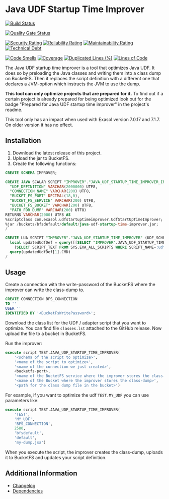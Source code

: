 # Java UDF Startup Time Improver

[![Build Status](https://github.com/exasol/java-udf-startup-time-improver/actions/workflows/ci-build.yml/badge.svg)](https://github.com/exasol/java-udf-startup-time-improver/actions/workflows/ci-build.yml)

[![Quality Gate Status](https://sonarcloud.io/api/project_badges/measure?project=com.exasol%3Ajava-udf-startup-time-improver&metric=alert_status)](https://sonarcloud.io/dashboard?id=com.exasol%3Ajava-udf-startup-time-improver)

[![Security Rating](https://sonarcloud.io/api/project_badges/measure?project=com.exasol%3Ajava-udf-startup-time-improver&metric=security_rating)](https://sonarcloud.io/dashboard?id=com.exasol%3Ajava-udf-startup-time-improver)
[![Reliability Rating](https://sonarcloud.io/api/project_badges/measure?project=com.exasol%3Ajava-udf-startup-time-improver&metric=reliability_rating)](https://sonarcloud.io/dashboard?id=com.exasol%3Ajava-udf-startup-time-improver)
[![Maintainability Rating](https://sonarcloud.io/api/project_badges/measure?project=com.exasol%3Ajava-udf-startup-time-improver&metric=sqale_rating)](https://sonarcloud.io/dashboard?id=com.exasol%3Ajava-udf-startup-time-improver)
[![Technical Debt](https://sonarcloud.io/api/project_badges/measure?project=com.exasol%3Ajava-udf-startup-time-improver&metric=sqale_index)](https://sonarcloud.io/dashboard?id=com.exasol%3Ajava-udf-startup-time-improver)

[![Code Smells](https://sonarcloud.io/api/project_badges/measure?project=com.exasol%3Ajava-udf-startup-time-improver&metric=code_smells)](https://sonarcloud.io/dashboard?id=com.exasol%3Ajava-udf-startup-time-improver)
[![Coverage](https://sonarcloud.io/api/project_badges/measure?project=com.exasol%3Ajava-udf-startup-time-improver&metric=coverage)](https://sonarcloud.io/dashboard?id=com.exasol%3Ajava-udf-startup-time-improver)
[![Duplicated Lines (%)](https://sonarcloud.io/api/project_badges/measure?project=com.exasol%3Ajava-udf-startup-time-improver&metric=duplicated_lines_density)](https://sonarcloud.io/dashboard?id=com.exasol%3Ajava-udf-startup-time-improver)
[![Lines of Code](https://sonarcloud.io/api/project_badges/measure?project=com.exasol%3Ajava-udf-startup-time-improver&metric=ncloc)](https://sonarcloud.io/dashboard?id=com.exasol%3Ajava-udf-startup-time-improver)

The Java UDF startup time improver is a tool that optimizes Java UDF. It does so by preloading the Java classes and writing them into a class dump on BucketFS. Then it replaces the script definition with a different one that declares a JVM-option which instructs the JVM to use the dump.

**This tool can only optimize projects that are prepared for it.** To find out if a certain project is already prepared for being optimized look out for the badge "Prepared for Java UDF startup time improver" in the project's readme.

This tool only has an impact when used with Exasol version 7.0.17 and 7.1.7. On older version it has no effect.

## Installation

1. Download the latest release of this project.
2. Upload the jar to BucketFS.
3. Create the following functions:

  ```sql
  CREATE SCHEMA IMPROVER; 
  
  CREATE JAVA SCALAR SCRIPT "IMPROVER"."JAVA_UDF_STARTUP_TIME_IMPROVER_INT" (
    "UDF_DEFINITION" VARCHAR(2000000) UTF8, 
    "CONNECTION_NAME" VARCHAR(200) UTF8, 
    "BUCKET_FS_PORT" DECIMAL(18,0), 
    "BUCKET_FS_SERVICE" VARCHAR(200) UTF8, 
    "BUCKET_FS_BUCKET" VARCHAR(200) UTF8, 
    "PATH_FOR_DUMP" VARCHAR(200) UTF8)
  RETURNS VARCHAR(2000) UTF8 AS
  %scriptclass com.exasol.udfstartuptimeimprover.UdfStartUpTimeImprover;
  %jar /buckets/bfsdefault/default/java-udf-startup-time-improver.jar;
  /
  
  CREATE LUA SCRIPT "IMPROVER"."JAVA_UDF_STARTUP_TIME_IMPROVER" (UDF_SCHEMA,UDF_NAME,CONNECTION_NAME,BUCKET_FS_PORT,BUCKET_FS_SERVICE,BUCKET_FS_BUCKET,PATH_FOR_DUMP) RETURNS ROWCOUNT AS
    local updatedUdfDef = query([[SELECT "IMPROVER".JAVA_UDF_STARTUP_TIME_IMPROVER_INT(
      (SELECT SCRIPT_TEXT FROM SYS.EXA_ALL_SCRIPTS WHERE SCRIPT_NAME=:udfName AND SCRIPT_SCHEMA=:udfSchema),:connection, :bfsPort, :bfsService, :bfsBucket, :pathForDump) AS CMD]], { udfName = UDF_NAME, udfSchema = UDF_SCHEMA, connection = CONNECTION_NAME, bfsPort = BUCKET_FS_PORT, bfsService = BUCKET_FS_SERVICE, bfsBucket = BUCKET_FS_BUCKET, pathForDump = PATH_FOR_DUMP })
    query(updatedUdfDef[1].CMD)
  /
  ```

## Usage

Create a connection with the write-password of the BucketFS where the improver can write the class-dump to.

```sql
CREATE CONNECTION BFS_CONNECTION
TO ''
USER ''
IDENTIFIED BY '<BucketFsWritePassword>';
```

Download the class list for the UDF / adapter script that you want to optimize. You can find file `classes.lst` attached to the GitHub release. Now upload the file to a bucket in BucketFS.

Run the improver:

```sql
execute script TEST.JAVA_UDF_STARTUP_TIME_IMPROVER(
    '<schema of the script to optimize>', 
    '<name of the script to optimize>',  
    '<name of the connection we just created>', 
    <bucketfs-port>, 
    '<name of the BucketFS service where the improver stores the class-dump>', 
    '<name of the Bucket where the improver stores the class-dump>', 
    '<path for the class dump file in the bucket>')
```

For example, if you want to optimize the udf `TEST.MY_UDF` you can use parameters like:

```sql
execute script TEST.JAVA_UDF_STARTUP_TIME_IMPROVER(
    'TEST', 
    'MY_UDF', 
    'BFS_CONNECTION', 
    2580, 
    'bfsdefault', 
    'default', 
    'my-dump.jsa')
```

When you execute the script, the improver creates the class-dump, uploads it to BucketFS and updates your script definition.

## Additional Information

* [Changelog](doc/changes/changelog.md)
* [Dependencies](dependencies.md)
